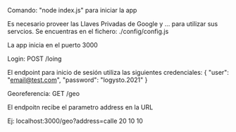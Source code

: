 Comando: "node index.js" para iniciar la app

Es necesario proveer las Llaves Privadas de Google y ... para utilizar sus servcios.
Se encuentras en el fichero: ./config/config.js

La app inicia en el puerto 3000

Login: POST /loing

El endpoint para inicio de sesión utiliza las siguientes credenciales:
{
    "user": "email@test.com",
    "password": "logysto.2021"
}

Georeferencia: GET /geo

El endpoitn recibe el parametro address en la URL

Ej: localhost:3000/geo?address=calle 20 10 10

